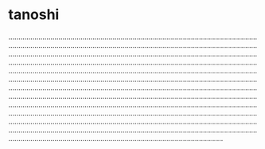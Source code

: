 # tanoshi

...........................................................................................................................................................................................................................................................................................................................................................................................................................................................................................................................................................................................................................................................................................................................................................................................................................................................................................................................................................................................................................................................................................................................................................................................................................................................................................................................................................................................................................................................................................................................................................................................................................................................
